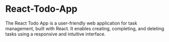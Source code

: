 # React-Todo-App
The React Todo App is a user-friendly web application for task management, built with React. It enables creating, completing, and deleting tasks using a responsive and intuitive interface.
